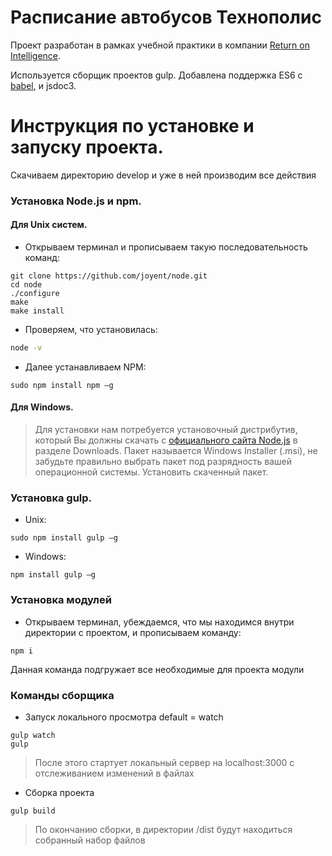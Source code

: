 # Расписание автобусов Технополис

Проект разработан в рамках учебной практики в компании [Return on Intelligence](http://www.returnonintelligence.ru/).

Используется сборщик проектов gulp. Добавлена поддержка ES6 с [babel](https://babeljs.io/), и jsdoc3.


# Инструкция по установке и запуску проекта.

Скачиваем директорию develop и уже в ней производим все действия

### Установка Node.js и npm.

#### Для Unix систем.
- Открываем терминал и прописываем такую последовательность команд:
```
git clone https://github.com/joyent/node.git
cd node
./configure
make
make install
```
- Проверяем, что установилась:
```sh
node -v
```
- Далее устанавливаем NPM:
```
sudo npm install npm –g
```

#### Для Windows.

>Для установки нам потребуется установочный дистрибутив, который Вы должны скачать с [официального сайта Node.js](https://nodejs.org/en/download/) в разделе Downloads. Пакет называется Windows Installer (.msi), не забудьте правильно выбрать пакет под разрядность вашей операционной системы. Установить скаченный пакет.


### Установка gulp.
- Unix:
```
sudo npm install gulp –g
```
- Windows:
```
npm install gulp –g
```

### Установка модулей
- Открываем терминал, убеждаемся, что мы находимся внутри директории с проектом, и прописываем команду:
```
npm i
```
Данная команда подгружает все необходимые для проекта модули

### Команды сборщика
- Запуск локального просмотра default = watch
```
gulp watch
gulp
```
>После этого стартует локальный сервер на localhost:3000 c отслеживанием изменений в файлах
- Сборка проекта
```
gulp build
```
>По окончанию сборки, в директории /dist будут находиться собранный набор файлов









